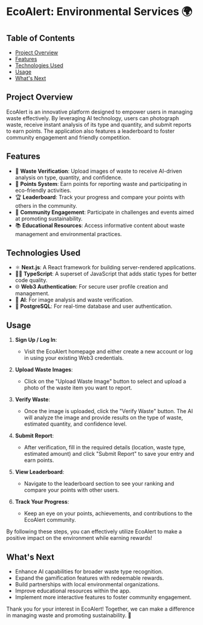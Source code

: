# EcoAlert: Environmental Services 🌍

## Table of Contents
- [Project Overview](#project-overview)
- [Features](#features)
- [Technologies Used](#technologies-used)
- [Usage](#usage)
- [What's Next](#whats-next)


## Project Overview
EcoAlert is an innovative platform designed to empower users in managing waste effectively. By leveraging AI technology, users can photograph waste, receive instant analysis of its type and quantity, and submit reports to earn points. The application also features a leaderboard to foster community engagement and friendly competition.

## Features
- 📸 **Waste Verification**: Upload images of waste to receive AI-driven analysis on type, quantity, and confidence.
- 🎯 **Points System**: Earn points for reporting waste and participating in eco-friendly activities.
- 🏆 **Leaderboard**: Track your progress and compare your points with others in the community.
- 🌱 **Community Engagement**: Participate in challenges and events aimed at promoting sustainability.
- 📚 **Educational Resources**: Access informative content about waste management and environmental practices.

## Technologies Used
- ⚛️ **Next.js**: A React framework for building server-rendered applications.
- 🦸‍♂️ **TypeScript**: A superset of JavaScript that adds static types for better code quality.
- 🌐 **Web3 Authentication**: For secure user profile creation and management.
- 🤖 **AI**: For image analysis and waste verification.
- 💾 **PostgreSQL**: For real-time database and user authentication.

## Usage

1. **Sign Up / Log In**: 
   - Visit the EcoAlert homepage and either create a new account or log in using your existing Web3 credentials.

2. **Upload Waste Images**: 
    - Click on the "Upload Waste Image" button to select and upload a photo of the waste item you want to report.

3. **Verify Waste**: 
   - Once the image is uploaded, click the "Verify Waste" button. The AI will analyze the image and provide results on the type of waste, estimated quantity, and confidence level.

4. **Submit Report**: 
   - After verification, fill in the required details (location, waste type, estimated amount) and click "Submit Report" to save your entry and earn points.

5. **View Leaderboard**: 
   - Navigate to the leaderboard section to see your ranking and compare your points with other users.

4. **Track Your Progress**: 
   - Keep an eye on your points, achievements, and contributions to the EcoAlert community.

By following these steps, you can effectively utilize EcoAlert to make a positive impact on the environment while earning rewards!

## What's Next
- Enhance AI capabilities for broader waste type recognition.
- Expand the gamification features with redeemable rewards.
- Build partnerships with local environmental organizations.
- Improve educational resources within the app.
- Implement more interactive features to foster community engagement.


Thank you for your interest in EcoAlert! Together, we can make a difference in managing waste and promoting sustainability. 🌿
